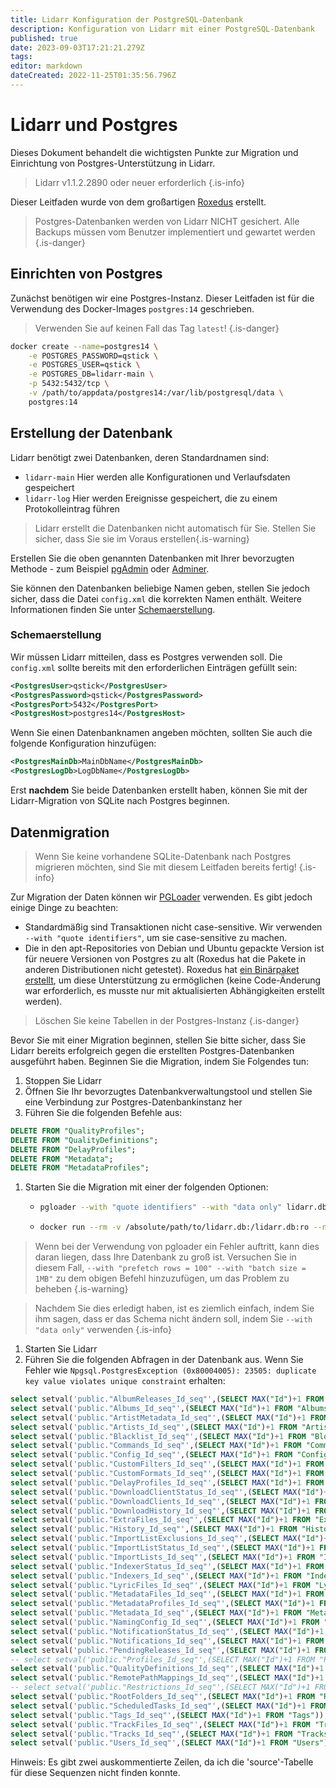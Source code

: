```yaml
---
title: Lidarr Konfiguration der PostgreSQL-Datenbank
description: Konfiguration von Lidarr mit einer PostgreSQL-Datenbank
published: true
date: 2023-09-03T17:21:21.279Z
tags: 
editor: markdown
dateCreated: 2022-11-25T01:35:56.796Z
---
```


# Lidarr und Postgres

Dieses Dokument behandelt die wichtigsten Punkte zur Migration und Einrichtung von Postgres-Unterstützung in Lidarr.

> Lidarr v1.1.2.2890 oder neuer erforderlich
{.is-info}

Dieser Leitfaden wurde von dem großartigen [Roxedus](https://github.com/Roxedus) erstellt.

> Postgres-Datenbanken werden von Lidarr NICHT gesichert. Alle Backups müssen vom Benutzer implementiert und gewartet werden
{.is-danger}

## Einrichten von Postgres

Zunächst benötigen wir eine Postgres-Instanz. Dieser Leitfaden ist für die Verwendung des Docker-Images `postgres:14` geschrieben.

> Verwenden Sie auf keinen Fall das Tag `latest`! {.is-danger}

```bash
docker create --name=postgres14 \
    -e POSTGRES_PASSWORD=qstick \
    -e POSTGRES_USER=qstick \
    -e POSTGRES_DB=lidarr-main \
    -p 5432:5432/tcp \
    -v /path/to/appdata/postgres14:/var/lib/postgresql/data \
    postgres:14
```

## Erstellung der Datenbank

Lidarr benötigt zwei Datenbanken, deren Standardnamen sind:

- `lidarr-main`   Hier werden alle Konfigurationen und Verlaufsdaten gespeichert
- `lidarr-log`    Hier werden Ereignisse gespeichert, die zu einem Protokolleintrag führen

> Lidarr erstellt die Datenbanken nicht automatisch für Sie. Stellen Sie sicher, dass Sie sie im Voraus erstellen{.is-warning}

Erstellen Sie die oben genannten Datenbanken mit Ihrer bevorzugten Methode - zum Beispiel [pgAdmin](https://www.pgadmin.org/) oder [Adminer](https://www.adminer.org/).

Sie können den Datenbanken beliebige Namen geben, stellen Sie jedoch sicher, dass die Datei `config.xml` die korrekten Namen enthält. Weitere Informationen finden Sie unter [Schemaerstellung](/lidarr/postgres-setup#schema-creation).

### Schemaerstellung

Wir müssen Lidarr mitteilen, dass es Postgres verwenden soll. Die `config.xml` sollte bereits mit den erforderlichen Einträgen gefüllt sein:

```xml
<PostgresUser>qstick</PostgresUser>
<PostgresPassword>qstick</PostgresPassword>
<PostgresPort>5432</PostgresPort>
<PostgresHost>postgres14</PostgresHost>
```

Wenn Sie einen Datenbanknamen angeben möchten, sollten Sie auch die folgende Konfiguration hinzufügen:

```xml
<PostgresMainDb>MainDbName</PostgresMainDb>
<PostgresLogDb>LogDbName</PostgresLogDb>
```

Erst **nachdem** Sie beide Datenbanken erstellt haben, können Sie mit der Lidarr-Migration von SQLite nach Postgres beginnen.

## Datenmigration

> Wenn Sie keine vorhandene SQLite-Datenbank nach Postgres migrieren möchten, sind Sie mit diesem Leitfaden bereits fertig! {.is-info}

Zur Migration der Daten können wir [PGLoader](https://github.com/dimitri/pgloader) verwenden. Es gibt jedoch einige Dinge zu beachten:

- Standardmäßig sind Transaktionen nicht case-sensitive. Wir verwenden `--with "quote identifiers"`, um sie case-sensitive zu machen.
- Die in den apt-Repositories von Debian und Ubuntu gepackte Version ist für neuere Versionen von Postgres zu alt (Roxedus hat die Pakete in anderen Distributionen nicht getestet).
  Roxedus hat [ein Binärpaket erstellt](https://github.com/Roxedus/Pgloader-bin), um diese Unterstützung zu ermöglichen (keine Code-Änderung war erforderlich, es musste nur mit aktualisierten Abhängigkeiten erstellt werden).

> Löschen Sie keine Tabellen in der Postgres-Instanz {.is-danger}

Bevor Sie mit einer Migration beginnen, stellen Sie bitte sicher, dass Sie Lidarr bereits erfolgreich gegen die erstellten Postgres-Datenbanken ausgeführt haben. Beginnen Sie die Migration, indem Sie Folgendes tun:

1. Stoppen Sie Lidarr
1. Öffnen Sie Ihr bevorzugtes Datenbankverwaltungstool und stellen Sie eine Verbindung zur Postgres-Datenbankinstanz her
1. Führen Sie die folgenden Befehle aus:

```SQL
DELETE FROM "QualityProfiles";
DELETE FROM "QualityDefinitions";
DELETE FROM "DelayProfiles";
DELETE FROM "Metadata";
DELETE FROM "MetadataProfiles";
```

1. Starten Sie die Migration mit einer der folgenden Optionen:

    - ```bash
      pgloader --with "quote identifiers" --with "data only" lidarr.db 'postgresql://qstick:qstick@localhost/lidarr-main'
      ```

    - ```bash
      docker run --rm -v /absolute/path/to/lidarr.db:/lidarr.db:ro --network=host ghcr.io/roxedus/pgloader --with "quote identifiers" --with "data only" /lidarr.db "postgresql://qstick:qstick@localhost/lidarr-main"
      ```

  > Wenn bei der Verwendung von pgloader ein Fehler auftritt, kann dies daran liegen, dass Ihre Datenbank zu groß ist. Versuchen Sie in diesem Fall, `--with "prefetch rows = 100" --with "batch size = 1MB"` zu dem obigen Befehl hinzuzufügen, um das Problem zu beheben
  {.is-warning}
  
  > Nachdem Sie dies erledigt haben, ist es ziemlich einfach, indem Sie ihm sagen, dass er das Schema nicht ändern soll, indem Sie `--with "data only"` verwenden
  {.is-info}

1. Starten Sie Lidarr
2. Führen Sie die folgenden Abfragen in der Datenbank aus. Wenn Sie Fehler wie `Npgsql.PostgresException (0x80004005): 23505: duplicate key value violates unique constraint` erhalten:
```sql
select setval('public."AlbumReleases_Id_seq"',(SELECT MAX("Id")+1 FROM "AlbumReleases"));
select setval('public."Albums_Id_seq"',(SELECT MAX("Id")+1 FROM "Albums"));
select setval('public."ArtistMetadata_Id_seq"',(SELECT MAX("Id")+1 FROM "ArtistMetadata"));
select setval('public."Artists_Id_seq"',(SELECT MAX("Id")+1 FROM "Artists"));
select setval('public."Blacklist_Id_seq"',(SELECT MAX("Id")+1 FROM "Blocklist"));
select setval('public."Commands_Id_seq"',(SELECT MAX("Id")+1 FROM "Commands"));
select setval('public."Config_Id_seq"',(SELECT MAX("Id")+1 FROM "Config"));
select setval('public."CustomFilters_Id_seq"',(SELECT MAX("Id")+1 FROM "CustomFilters"));
select setval('public."CustomFormats_Id_seq"',(SELECT MAX("Id")+1 FROM "CustomFormats"));
select setval('public."DelayProfiles_Id_seq"',(SELECT MAX("Id")+1 FROM "DelayProfiles"));
select setval('public."DownloadClientStatus_Id_seq"',(SELECT MAX("Id")+1 FROM "DownloadClientStatus"));
select setval('public."DownloadClients_Id_seq"',(SELECT MAX("Id")+1 FROM "DownloadClients"));
select setval('public."DownloadHistory_Id_seq"',(SELECT MAX("Id")+1 FROM "DownloadHistory"));
select setval('public."ExtraFiles_Id_seq"',(SELECT MAX("Id")+1 FROM "ExtraFiles"));
select setval('public."History_Id_seq"',(SELECT MAX("Id")+1 FROM "History"));
select setval('public."ImportListExclusions_Id_seq"',(SELECT MAX("Id")+1 FROM "ImportListExclusions"));
select setval('public."ImportListStatus_Id_seq"',(SELECT MAX("Id")+1 FROM "ImportListStatus"));
select setval('public."ImportLists_Id_seq"',(SELECT MAX("Id")+1 FROM "ImportLists"));
select setval('public."IndexerStatus_Id_seq"',(SELECT MAX("Id")+1 FROM "IndexerStatus"));
select setval('public."Indexers_Id_seq"',(SELECT MAX("Id")+1 FROM "Indexers"));
select setval('public."LyricFiles_Id_seq"',(SELECT MAX("Id")+1 FROM "LyricFiles"));
select setval('public."MetadataFiles_Id_seq"',(SELECT MAX("Id")+1 FROM "MetadataFiles"));
select setval('public."MetadataProfiles_Id_seq"',(SELECT MAX("Id")+1 FROM "MetadataProfiles"));
select setval('public."Metadata_Id_seq"',(SELECT MAX("Id")+1 FROM "Metadata"));
select setval('public."NamingConfig_Id_seq"',(SELECT MAX("Id")+1 FROM "NamingConfig"));
select setval('public."NotificationStatus_Id_seq"',(SELECT MAX("Id")+1 FROM "NotificationStatus"));
select setval('public."Notifications_Id_seq"',(SELECT MAX("Id")+1 FROM "Notifications"));
select setval('public."PendingReleases_Id_seq"',(SELECT MAX("Id")+1 FROM "PendingReleases"));
-- select setval('public."Profiles_Id_seq"',(SELECT MAX("Id")+1 FROM "Profiles"));
select setval('public."QualityDefinitions_Id_seq"',(SELECT MAX("Id")+1 FROM "QualityDefinitions"));
select setval('public."RemotePathMappings_Id_seq"',(SELECT MAX("Id")+1 FROM "RemotePathMappings"));
-- select setval('public."Restrictions_Id_seq"',(SELECT MAX("Id")+1 FROM "Restrictions"));
select setval('public."RootFolders_Id_seq"',(SELECT MAX("Id")+1 FROM "RootFolders"));
select setval('public."ScheduledTasks_Id_seq"',(SELECT MAX("Id")+1 FROM "ScheduledTasks"));
select setval('public."Tags_Id_seq"',(SELECT MAX("Id")+1 FROM "Tags"));
select setval('public."TrackFiles_Id_seq"',(SELECT MAX("Id")+1 FROM "TrackFiles"));
select setval('public."Tracks_Id_seq"',(SELECT MAX("Id")+1 FROM "Tracks"));
select setval('public."Users_Id_seq"',(SELECT MAX("Id")+1 FROM "Users"));
```
Hinweis: Es gibt zwei auskommentierte Zeilen, da ich die 'source'-Tabelle für diese Sequenzen nicht finden konnte.